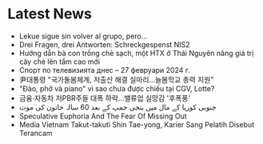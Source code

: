 # Latest News
-  Lekue sigue sin volver al grupo, pero...
-  Drei Fragen, drei Antworten: Schreckgespenst NIS2
-  Hướng dẫn bà con trồng chè sạch, một HTX ở Thái Nguyên nâng giá trị cây chè lên tầm cao mới
-  Спорт по телевизията днес – 27 февруари 2024 г.
-  尹대통령 "국가돌봄체계, 저출산 해결 실마리…늘봄학교 총력 지원"
-  "Đào, phở và piano" vì sao chưa được chiếu tại CGV, Lotte?
-  금융·자동차 저PBR주들 대폭 하락...밸류업 실망감 '후폭풍'
-  جنوبی کوریا کے مال میں بنجی جمپ کے بعد 60 سالہ خاتون کی موت
-  Speculative Euphoria And The Fear Of Missing Out
-  Media Vietnam Takut-takuti Shin Tae-yong, Karier Sang Pelatih Disebut Terancam
